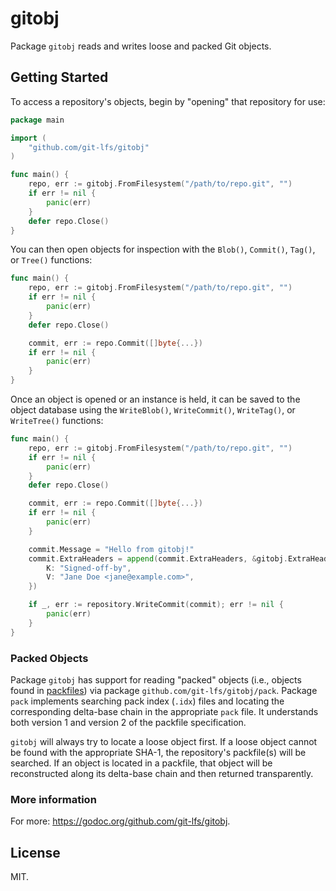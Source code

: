 # gitobj

Package `gitobj` reads and writes loose and packed Git objects.

## Getting Started

To access a repository's objects, begin by "opening" that repository for use:

```go
package main

import (
	"github.com/git-lfs/gitobj"
)

func main() {
	repo, err := gitobj.FromFilesystem("/path/to/repo.git", "")
	if err != nil {
		panic(err)
	}
	defer repo.Close()
}
```

You can then open objects for inspection with the `Blob()`, `Commit()`,
`Tag()`, or `Tree()` functions:

```go
func main() {
	repo, err := gitobj.FromFilesystem("/path/to/repo.git", "")
	if err != nil {
		panic(err)
	}
	defer repo.Close()

	commit, err := repo.Commit([]byte{...})
	if err != nil {
		panic(err)
	}
}
```

Once an object is opened or an instance is held, it can be saved to the object
database using the `WriteBlob()`, `WriteCommit()`, `WriteTag()`, or
`WriteTree()` functions:

```go
func main() {
	repo, err := gitobj.FromFilesystem("/path/to/repo.git", "")
	if err != nil {
		panic(err)
	}
	defer repo.Close()

	commit, err := repo.Commit([]byte{...})
	if err != nil {
		panic(err)
	}

	commit.Message = "Hello from gitobj!"
	commit.ExtraHeaders = append(commit.ExtraHeaders, &gitobj.ExtraHeader{
		K: "Signed-off-by",
		V: "Jane Doe <jane@example.com>",
	})

	if _, err := repository.WriteCommit(commit); err != nil {
		panic(err)
	}
}
```

### Packed Objects

Package `gitobj` has support for reading "packed" objects (i.e., objects found
in [packfiles][1]) via package `github.com/git-lfs/gitobj/pack`. Package `pack`
implements searching pack index (`.idx`) files and locating the corresponding
delta-base chain in the appropriate `pack` file. It understands both version
1 and version 2 of the packfile specification.

`gitobj` will always try to locate a loose object first. If a loose object
cannot be found with the appropriate SHA-1, the repository's packfile(s) will
be searched. If an object is located in a packfile, that object will be
reconstructed along its delta-base chain and then returned transparently.

### More information

For more: https://godoc.org/github.com/git-lfs/gitobj.

## License

MIT.

[1]: https://git-scm.com/book/en/v2/Git-Internals-Packfiles
